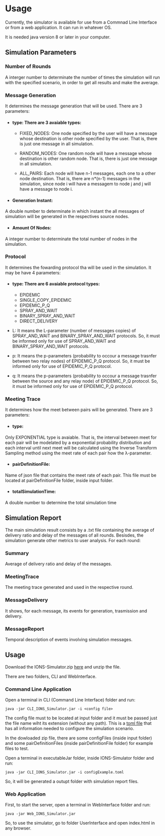# Usage

Currently, the simulator is available for use from a Commnad Line Interface or from a web application. It can run in whatever OS.

It is needed java version 8 or later in your computer.

## Simulation Parameters

### Number of Rounds
A interger number to determinate the number of times the simulation will run with the specified scenario, in order to get all results and make the average.

### Message Generation

It determines the message generation that will be used. There are 3 parameters:

- #### type: There are 3 avaiable types:
  - FIXED_NODES: One node specified by the user will have a message whose destination is other node specified by the user. That is, there is just one message in all simulation.
  
  - RANDOM_NODES: One random node will have a message whose destination is other random node. That is, there is just one message in all simulation.
  
  - ALL_PAIRS: Each node will have n-1 messages, each one to a other node destination. That is, there are n*(n-1) messages in the simulation, since node i will have a messagem to node j and j will have a message to node i.

- #### Generation Instant:
A double number to determinate in which instant the all messages of simulation will be generated in the respectives source nodes.

- #### Amount Of Nodes:
A integer number to determinate the total number of nodes in the simulation.


### Protocol

It determines the fowarding protocol tha will be used in the simulation. It may be have 4 parameters:

- #### type: There are 6 avaiable protocol types:
  - EPIDEMIC
  - SINGLE_COPY_EPIDEMIC
  - EPIDEMIC_P_Q
  - SPRAY_AND_WAIT
  - BINARY_SPRAY_AND_WAIT
  - DIRECT_DELIVERY

- L: It means the L-parameter (number of messages copies) of SPRAY_AND_WAIT and BINARY_SPRAY_AND_WAIT protocols. So, it must be informed only for use of SPRAY_AND_WAIT and BINARY_SPRAY_AND_WAIT protocols.

- p: It means the p-parameters (probability to occour a message trasnfer between two relay nodes) of EPIDEMIC_P_Q protocol. So, it must be informed only for use of EPIDEMIC_P_Q protocol.

- q: It means the p-parameters (probability to occour a message trasnfer between the source and any relay node) of EPIDEMIC_P_Q protocol. So, it must be informed only for use of EPIDEMIC_P_Q protocol.

### Meeting Trace

It determines how the meet between pairs will be generated. There are 3 parameters:

- #### type: 
Only EXPONENTIAL type is avaiable. That is, the interval between meet for each pair will be modelated by a exponential probability distribution and each interval until next meet will be calculated using the Inverse Transform Sampling method using the meet rate of each pair how the λ-parameter.

- #### pairDefinitionFile:
Name of json file that contains the meet rate of each pair. This file must be located at pairDefinitionFile folder, inside input folder.

- #### totalSimulationTime: 
A double number to determine the total simulation time

## Simulation Report
The main simulation result consists by a .txt file containing the average of delivery ratio and delay of the messages of all rounds. Besisdes, the simulation generate other metrics to user analysis. For each round:

### Summary
Average of delivery ratio and delay of the messages.

### MeetingTrace
The meeting trace generated and used in the respective round.

### MessageDelivery
It shows, for each message, its events for generation, trasmission and delivery.

### MessageReport
Temporal description of events involving simulation messages.

## Usage

Download the IONS-Simulator.zip [here](https://github.com/PFC-IME-Opportunistic-Network-Simulator/backend/releases/download/1.0/IONS-Simulator.zip) and unzip the file.

There are two folders, CLI and WebInterface.


### Command Line Application

Open a terminal in CLI (Command Line Interface) folder and run:

```
java -jar CLI_IONS_Simulator.jar -i <config file>
```
The config file must to be located at input folder and it must be passed just the file name wiht its extension (without any path). This is a [toml file](https://github.com/toml-lang/toml) that has all information needed to configure the simulation scenario.

In the dowloaded zip file, there are some configFiles (inside input folder) and some pairDefinitionFiles (inside pairDefinitionFile folder) for example files to test.

Open a terminal in executableJar folder, inside IONS-Simulator folder and run:

```
java -jar CLI_IONS_Simulator.jar -i configExample.toml
```

So, it will be generated a outupt folder with simulation report files.


### Web Application

First, to start the server, open a terminal in WebInterface folder and run:

```
java -jar Web_IONS_Simulator.jar
```
So, to use the simulator, go to folder UserInterface and open index.html in any browser.



